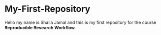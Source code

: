 # My-First-Repository

Hello my name is Shaila Jamal and this is my first repository for the course **Reproducible Research Workflow**. 

